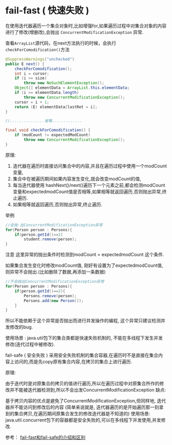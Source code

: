 # fail-fast ( 快速失败 )
在使用迭代器遍历一个集合对象时,比如增强for,如果遍历过程中对集合对象的内容进行了修改(增删改),会抛出 `ConcurrentModificationException` 异常.

查看`ArrayList`源代码，在next方法执行的时候，会执行`checkForComodification()`方法

```java
@SuppressWarnings("unchecked")  
public E next() {  
    checkForComodification();  
    int i = cursor;  
    if (i >= size)  
        throw new NoSuchElementException();  
    Object[] elementData = ArrayList.this.elementData;  
    if (i >= elementData.length)  
        throw new ConcurrentModificationException();  
    cursor = i + 1;  
    return (E) elementData[lastRet = i];  
}  

//...............省略.............

final void checkForComodification() {  
    if (modCount != expectedModCount)  
        throw new ConcurrentModificationException();  
}  
```


原理:

1. 迭代器在遍历时直接访问集合中的内容,并且在遍历过程中使用一个modCount变量,
2. 集合中在被遍历期间如果内容发生变化,就会改变modCount的值,
3. 每当迭代器使用 hashNext()/next()遍历下一个元素之前,都会检测modCount变量和expectedmodCount值是否相等,如果相等就返回遍历,否则抛出异常,终止遍历.
4. 如果相等就返回遍历,否则抛出异常,终止遍历.




举例

```java
//会抛·出ConcurrentModificationException异常
for(Person person : Persons){
    if(person.getId()==2)
        student.remove(person);
}
```



注意
这里异常的抛出条件时检测到modCount = expectedmodCount 这个条件.

如果集合发生变化时修改modCount值, 刚好有设置为了expectedmodCount值, 则异常不会抛出.(比如删除了数据,再添加一条数据)

```java
//不会抛出ConcurrentModificationException异常
for(Person person : Persons){
    if(person.getId()==2){
        Persons.remove(person);
        Persons.add(new Person());
    }
}
```


所以不能依赖于这个异常是否抛出而进行并发操作的编程, 这个异常只建议检测并发修改的bug.

使用场景 :
java.util包下的集合类都是快速失败机制的, 不能在多线程下发生并发修改(迭代过程中被修改).

fail-safe ( 安全失败 )
采用安全失败机制的集合容器,在遍历时不是直接在集合内容上访问的,而是先copy原有集合内容,在拷贝的集合上进行遍历.

原理:

由于迭代时是对原集合的拷贝的值进行遍历,所以在遍历过程中对原集合所作的修改并不能被迭代器检测到,所以不会出发ConcurrentModificationException
缺点:

基于拷贝内容的优点是避免了ConcurrentModificationException,但同样地, 迭代器并不能访问到修改后的内容 (简单来说就是, 迭代器遍历的是开始遍历那一刻拿到的集合拷贝,在遍历期间原集合发生的修改迭代器是不知道的)
使用场景:
java.util.concurrent包下的容器都是安全失败的,可以在多线程下并发使用,并发修改.



参考： [fail-fast和fail-safe的介绍和区别](https://blog.csdn.net/Kato_op/article/details/80356618)